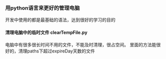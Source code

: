 ### 用python语言来更好的管理电脑
开发中使用的都是最基础的语法，达到很好的学习的目的

#### 清理电脑中的临时文件 clearTempFile.py
电脑中有很多很长时间不用的文件，不能及时清理，很占空间。
里面的方法能很好的，清理paths下超过expireDay天数的文件
